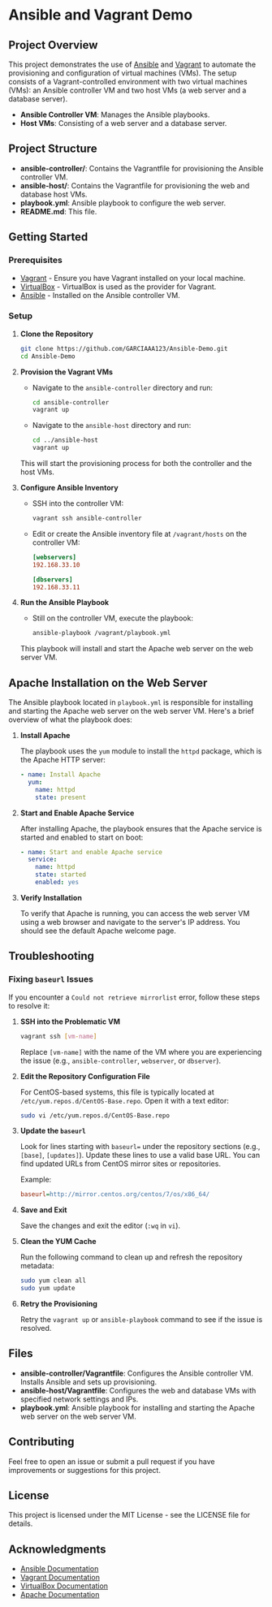 # Ansible and Vagrant Demo

## Project Overview

This project demonstrates the use of [Ansible](https://www.ansible.com/) and [Vagrant](https://www.vagrantup.com/) to automate the provisioning and configuration of virtual machines (VMs). The setup consists of a Vagrant-controlled environment with two virtual machines (VMs): an Ansible controller VM and two host VMs (a web server and a database server).

- **Ansible Controller VM**: Manages the Ansible playbooks.
- **Host VMs**: Consisting of a web server and a database server.

## Project Structure

- **ansible-controller/**: Contains the Vagrantfile for provisioning the Ansible controller VM.
- **ansible-host/**: Contains the Vagrantfile for provisioning the web and database host VMs.
- **playbook.yml**: Ansible playbook to configure the web server.
- **README.md**: This file.

## Getting Started

### Prerequisites

- [Vagrant](https://www.vagrantup.com/downloads) - Ensure you have Vagrant installed on your local machine.
- [VirtualBox](https://www.virtualbox.org/wiki/Downloads) - VirtualBox is used as the provider for Vagrant.
- [Ansible](https://docs.ansible.com/ansible/latest/installation_guide/intro_installation.html) - Installed on the Ansible controller VM.

### Setup

1. **Clone the Repository**

    ```bash
    git clone https://github.com/GARCIAAA123/Ansible-Demo.git
    cd Ansible-Demo
    ```

2. **Provision the Vagrant VMs**

    - Navigate to the `ansible-controller` directory and run:

      ```bash
      cd ansible-controller
      vagrant up
      ```

    - Navigate to the `ansible-host` directory and run:

      ```bash
      cd ../ansible-host
      vagrant up
      ```

    This will start the provisioning process for both the controller and the host VMs.

3. **Configure Ansible Inventory**

    - SSH into the controller VM:

      ```bash
      vagrant ssh ansible-controller
      ```

    - Edit or create the Ansible inventory file at `/vagrant/hosts` on the controller VM:

      ```ini
      [webservers]
      192.168.33.10

      [dbservers]
      192.168.33.11
      ```

4. **Run the Ansible Playbook**

    - Still on the controller VM, execute the playbook:

      ```bash
      ansible-playbook /vagrant/playbook.yml
      ```

    This playbook will install and start the Apache web server on the web server VM.

## Apache Installation on the Web Server

The Ansible playbook located in `playbook.yml` is responsible for installing and starting the Apache web server on the web server VM. Here's a brief overview of what the playbook does:

1. **Install Apache**

    The playbook uses the `yum` module to install the `httpd` package, which is the Apache HTTP server:

    ```yaml
    - name: Install Apache
      yum:
        name: httpd
        state: present
    ```

2. **Start and Enable Apache Service**

    After installing Apache, the playbook ensures that the Apache service is started and enabled to start on boot:

    ```yaml
    - name: Start and enable Apache service
      service:
        name: httpd
        state: started
        enabled: yes
    ```

3. **Verify Installation**

    To verify that Apache is running, you can access the web server VM using a web browser and navigate to the server's IP address. You should see the default Apache welcome page.

## Troubleshooting

### Fixing `baseurl` Issues

If you encounter a `Could not retrieve mirrorlist` error, follow these steps to resolve it:

1. **SSH into the Problematic VM**

    ```bash
    vagrant ssh [vm-name]
    ```

    Replace `[vm-name]` with the name of the VM where you are experiencing the issue (e.g., `ansible-controller`, `webserver`, or `dbserver`).

2. **Edit the Repository Configuration File**

    For CentOS-based systems, this file is typically located at `/etc/yum.repos.d/CentOS-Base.repo`. Open it with a text editor:

    ```bash
    sudo vi /etc/yum.repos.d/CentOS-Base.repo
    ```

3. **Update the `baseurl`**

    Look for lines starting with `baseurl=` under the repository sections (e.g., `[base]`, `[updates]`). Update these lines to use a valid base URL. You can find updated URLs from CentOS mirror sites or repositories.

    Example:

    ```ini
    baseurl=http://mirror.centos.org/centos/7/os/x86_64/
    ```

4. **Save and Exit**

    Save the changes and exit the editor (`:wq` in `vi`).

5. **Clean the YUM Cache**

    Run the following command to clean up and refresh the repository metadata:

    ```bash
    sudo yum clean all
    sudo yum update
    ```

6. **Retry the Provisioning**

    Retry the `vagrant up` or `ansible-playbook` command to see if the issue is resolved.

## Files

- **ansible-controller/Vagrantfile**: Configures the Ansible controller VM. Installs Ansible and sets up provisioning.
- **ansible-host/Vagrantfile**: Configures the web and database VMs with specified network settings and IPs.
- **playbook.yml**: Ansible playbook for installing and starting the Apache web server on the web server VM.

## Contributing

Feel free to open an issue or submit a pull request if you have improvements or suggestions for this project.

## License

This project is licensed under the MIT License - see the LICENSE file for details.

## Acknowledgments

- [Ansible Documentation](https://docs.ansible.com/)
- [Vagrant Documentation](https://developer.hashicorp.com/vagrant/docs)
- [VirtualBox Documentation](https://forum.virtualbox.org/wiki/Documentation)
- [Apache Documentation](https://httpd.apache.org/docs/)
